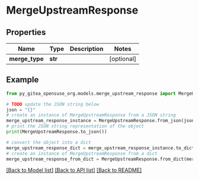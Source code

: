 # MergeUpstreamResponse


## Properties

Name | Type | Description | Notes
------------ | ------------- | ------------- | -------------
**merge_type** | **str** |  | [optional] 

## Example

```python
from py_gitea_opensuse_org.models.merge_upstream_response import MergeUpstreamResponse

# TODO update the JSON string below
json = "{}"
# create an instance of MergeUpstreamResponse from a JSON string
merge_upstream_response_instance = MergeUpstreamResponse.from_json(json)
# print the JSON string representation of the object
print(MergeUpstreamResponse.to_json())

# convert the object into a dict
merge_upstream_response_dict = merge_upstream_response_instance.to_dict()
# create an instance of MergeUpstreamResponse from a dict
merge_upstream_response_from_dict = MergeUpstreamResponse.from_dict(merge_upstream_response_dict)
```
[[Back to Model list]](../README.md#documentation-for-models) [[Back to API list]](../README.md#documentation-for-api-endpoints) [[Back to README]](../README.md)


